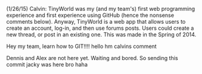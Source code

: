 (1/26/15) Calvin: TinyWorld was my (and my team's) first web programming experience and first experience using GitHub (hence the nonsense comments below). Anyway, TinyWorld is a web app that allows users to create an account, log-in, and then use forums posts. Users could create a new thread, or post in an existing one. This was made in the Spring of 2014.

Hey my team, learn how to GIT!!!!
hello
hm
calvins comment

Dennis and Alex are not here yet. Waiting and bored. So sending this commit
jacky was here bro
haha
